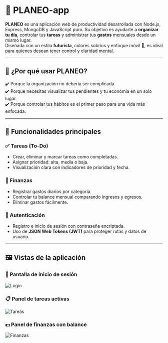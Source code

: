 # 🧠 PLANEO-app

**PLANEO** es una aplicación web de productividad desarrollada con Node.js, Express, MongoDB y JavaScript puro. Su objetivo es ayudarte a **organizar tu día**, controlar tus **tareas** y administrar tus **gastos** mensuales desde un mismo lugar.  
Diseñada con un estilo **futurista**, colores sobrios y enfoque móvil 📱, es ideal para quienes desean tener control y claridad mental.

---

## 🚀 ¿Por qué usar PLANEO?

✔️ Porque la organización no debería ser complicada.  
✔️ Porque necesitas visualizar tus pendientes y tu economía en un solo lugar.  
✔️ Porque controlar tus hábitos es el primer paso para una vida más enfocada.

---

## 🧩 Funcionalidades principales

### ✅ Tareas (To-Do)
- Crear, eliminar y marcar tareas como completadas.
- Asignar prioridad: alta, media o baja.
- Visualización clara con indicadores de prioridad y fecha.

### 💸 Finanzas
- Registrar gastos diarios por categoría.
- Controlar tu balance mensual comparando ingresos y egresos.
- Eliminar gastos fácilmente.

### 🔐 Autenticación
- Registro e inicio de sesión con contraseña encriptada.
- Uso de **JSON Web Tokens (JWT)** para proteger rutas y datos de usuario.

---

## 🖼️ Vistas de la aplicación

### 📱 Pantalla de inicio de sesión
![Login](."To-do\img\inicio-de-sesión.png")

### 📋 Panel de tareas activas
![Tareas](."To-do\img\tasks.png")

### 💵 Panel de finanzas con balance
![Finanzas]("To-do\img\expenses.png")
